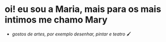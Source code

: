 # oi! eu sou a Maria, mais para os mais intimos me chamo Mary

* _gostos de artes, por exemplo desenhar, pintar e teatro_ 🖌️ 
 
  

    
